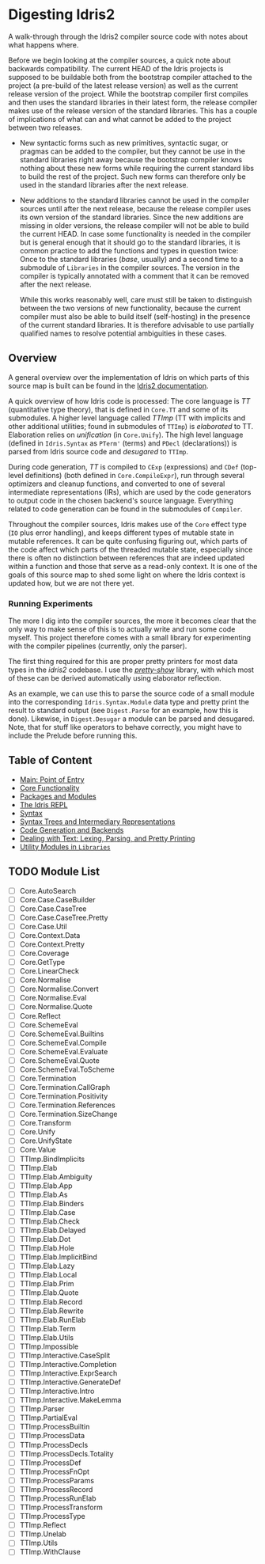 # Digesting Idris2

A walk-through through the Idris2 compiler source code with notes
about what happens where.

Before we begin looking at the compiler sources, a quick note about
backwards compatibility. The current HEAD of the Idris projects is
supposed to be buildable both from the bootstrap compiler attached
to the project (a pre-build of the latest release version) as well
as the current release version of the project. While the bootstrap
compiler first compiles and then uses the standard libraries in their
latest form, the release compiler makes use of the release version
of the standard libraries. This has a couple of implications of what
can and what cannot be added to the project between two releases.

* New syntactic forms such as new primitives, syntactic sugar, or
  pragmas can be added to the compiler, but they cannot be use
  in the standard libraries right away because the
  bootstrap compiler knows nothing about these new
  forms while requiring the current standard libs to build the
  rest of the project. Such new forms can therefore only be used in the
  standard libraries after the next release.
* New additions to the standard libraries cannot be used in the
  compiler sources until after the next release, because the
  release compiler uses its own version of the standard libraries.
  Since the new additions are missing in older versions, the release
  compiler will not be able to build the current HEAD.
  In case some functionality is needed in the compiler but is general
  enough that it should go to the standard libraries, it is common practice
  to add the functions and types in question twice: Once to the
  standard libraries (*base*, usually) and a second time to a submodule
  of `Libraries` in the compiler sources. The version in the compiler
  is typically annotated with a comment that it can be removed after
  the next release.

  While this works reasonably well, care must still be taken to
  distinguish between the two versions of new functionality,
  because the current compiler must also be able to build itself (self-hosting)
  in the presence of the current standard libraries. It is therefore
  advisable to use partially qualified names to resolve
  potential ambiguities in these cases.

## Overview

A general overview over the implementation of Idris on which parts of this
source map is built can be found in the
[Idris2 documentation](https://idris2.readthedocs.io/en/latest/implementation/overview.html).

A quick overview of how Idris code is processed: The core language is *TT*
(quantitative type theory), that is defined in `Core.TT` and some of its
submodules. A higher level language called *TTImp* (TT with implicits and other
additional utilities; found in submodules of `TTImp`) is *elaborated* to TT.
Elaboration relies on *unification* (in `Core.Unify`). The high level language 
(defined in `Idris.Syntax` as `PTerm'` (terms) and `PDecl` (declarations))
is parsed from Idris source code and *desugared* to `TTImp`.

During code generation, *TT* is compiled to `CExp` (expressions) and
`CDef` (top-level definitions) (both defined in `Core.CompileExpr`), run
through several optimizers and cleanup functions, and converted to
one of several intermediate representations (IRs), which are used by the
code generators to output code in the chosen backend's source language.
Everything related to code generation can be found in the submodules
of `Compiler`.

Throughout the compiler sources, Idris makes use of the `Core` effect type
(`IO` plus error handling), and keeps different types of mutable state
in mutable references. It can be quite confusing figuring out, which parts
of the code affect which parts of the threaded mutable state, especially
since there is often no distinction between references that are indeed
updated within a function and those that serve as a read-only context.
It is one of the goals of this source map to shed some light on where
the Idris context is updated how, but we are not there yet.

### Running Experiments

The more I dig into the compiler sources, the more it becomes clear that
the only way to make sense of this is to actually write and run some code
myself. This project therefore comes with a small library for experimenting
with the compiler pipelines (currently, only the parser).

The first thing required for this are proper pretty printers for most
data types in the *idris2* codebase. I use the
[*pretty-show*](https://github.com/stefan-hoeck/idris2-pretty-show) library, with
which most of these can be derived automatically using elaborator reflection.

As an example, we can use this to parse the source code of a small module
into the corresponding `Idris.Syntax.Module` data type and pretty print
the result to standard output (see `Digest.Parse` for an example, how this is
done). Likewise, in `Digest.Desugar` a module can be parsed and desugared.
Note, that for stuff like operators to behave correctly, you might have
to include the Prelude before running this.

## Table of Content

* [Main: Point of Entry](docs/Main.md)
* [Core Functionality](docs/Core.md)
* [Packages and Modules](docs/Packages.md)
* [The Idris REPL](docs/REPL.md)
* [Syntax](docs/Syntax.md)
* [Syntax Trees and Intermediary Representations](docs/Tree.md)
* [Code Generation and Backends](docs/Codegen.md)
* [Dealing with Text: Lexing, Parsing, and Pretty Printing](docs/Text.md)
* [Utility Modules in `Libraries`](docs/Libraries.md)

## TODO Module List

- [ ] Core.AutoSearch
- [ ] Core.Case.CaseBuilder
- [ ] Core.Case.CaseTree
- [ ] Core.Case.CaseTree.Pretty
- [ ] Core.Case.Util
- [ ] Core.Context.Data
- [ ] Core.Context.Pretty
- [ ] Core.Coverage
- [ ] Core.GetType
- [ ] Core.LinearCheck
- [ ] Core.Normalise
- [ ] Core.Normalise.Convert
- [ ] Core.Normalise.Eval
- [ ] Core.Normalise.Quote
- [ ] Core.Reflect
- [ ] Core.SchemeEval
- [ ] Core.SchemeEval.Builtins
- [ ] Core.SchemeEval.Compile
- [ ] Core.SchemeEval.Evaluate
- [ ] Core.SchemeEval.Quote
- [ ] Core.SchemeEval.ToScheme
- [ ] Core.Termination
- [ ] Core.Termination.CallGraph
- [ ] Core.Termination.Positivity
- [ ] Core.Termination.References
- [ ] Core.Termination.SizeChange
- [ ] Core.Transform
- [ ] Core.Unify
- [ ] Core.UnifyState
- [ ] Core.Value
- [ ] TTImp.BindImplicits
- [ ] TTImp.Elab
- [ ] TTImp.Elab.Ambiguity
- [ ] TTImp.Elab.App
- [ ] TTImp.Elab.As
- [ ] TTImp.Elab.Binders
- [ ] TTImp.Elab.Case
- [ ] TTImp.Elab.Check
- [ ] TTImp.Elab.Delayed
- [ ] TTImp.Elab.Dot
- [ ] TTImp.Elab.Hole
- [ ] TTImp.Elab.ImplicitBind
- [ ] TTImp.Elab.Lazy
- [ ] TTImp.Elab.Local
- [ ] TTImp.Elab.Prim
- [ ] TTImp.Elab.Quote
- [ ] TTImp.Elab.Record
- [ ] TTImp.Elab.Rewrite
- [ ] TTImp.Elab.RunElab
- [ ] TTImp.Elab.Term
- [ ] TTImp.Elab.Utils
- [ ] TTImp.Impossible
- [ ] TTImp.Interactive.CaseSplit
- [ ] TTImp.Interactive.Completion
- [ ] TTImp.Interactive.ExprSearch
- [ ] TTImp.Interactive.GenerateDef
- [ ] TTImp.Interactive.Intro
- [ ] TTImp.Interactive.MakeLemma
- [ ] TTImp.Parser
- [ ] TTImp.PartialEval
- [ ] TTImp.ProcessBuiltin
- [ ] TTImp.ProcessData
- [ ] TTImp.ProcessDecls
- [ ] TTImp.ProcessDecls.Totality
- [ ] TTImp.ProcessDef
- [ ] TTImp.ProcessFnOpt
- [ ] TTImp.ProcessParams
- [ ] TTImp.ProcessRecord
- [ ] TTImp.ProcessRunElab
- [ ] TTImp.ProcessTransform
- [ ] TTImp.ProcessType
- [ ] TTImp.Reflect
- [ ] TTImp.Unelab
- [ ] TTImp.Utils
- [ ] TTImp.WithClause

